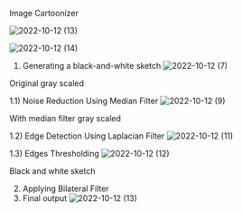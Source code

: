 Image Cartoonizer


![2022-10-12 (13)](https://user-images.githubusercontent.com/101469143/195436390-faa235a5-7541-4486-87f1-71ee760a5d1c.png)


![2022-10-12 (14)](https://user-images.githubusercontent.com/101469143/195436406-eda18dd7-deca-4fb7-8421-3cf4d99a7f98.png)




1) Generating a black-and-white sketch
![2022-10-12 (7)](https://user-images.githubusercontent.com/101469143/195436429-578044cb-b75a-46f0-bc68-05420567bb19.png)


Original                              gray scaled









1.1) Noise Reduction Using Median Filter
![2022-10-12 (9)](https://user-images.githubusercontent.com/101469143/195436521-379815ef-a5c5-4f81-8f1b-25d10d586674.png)

With median filter                                        gray scaled

1.2) Edge Detection Using Laplacian Filter
![2022-10-12 (11)](https://user-images.githubusercontent.com/101469143/195436550-65968a5e-b6d0-4079-9442-6c01132f8fa9.png)





1.3) Edges Thresholding 
![2022-10-12 (12)](https://user-images.githubusercontent.com/101469143/195436555-f07dda72-68ff-4811-a479-d33504829a36.png)

Black and white sketch

2) Applying Bilateral Filter 
3) Final output
![2022-10-12 (13)](https://user-images.githubusercontent.com/101469143/195436574-c007423f-9fbd-4a82-9200-62ef69d4ba11.png)

